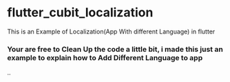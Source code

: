 # flutter_cubit_localization

This is an Example of Localization(App With different Language) in flutter

### Your are free to Clean Up the code a little bit, i made this just an example to explain how to Add Different Language to app
..
